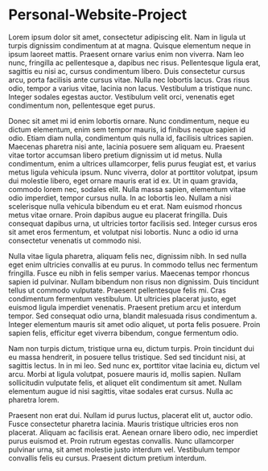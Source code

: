 # Personal-Website-Project

Lorem ipsum dolor sit amet, consectetur adipiscing elit. Nam in ligula ut turpis dignissim condimentum at at magna. Quisque elementum neque in ipsum laoreet mattis. Praesent ornare varius enim non viverra. Nam leo nunc, fringilla ac pellentesque a, dapibus nec risus. Pellentesque ligula erat, sagittis eu nisi ac, cursus condimentum libero. Duis consectetur cursus arcu, porta facilisis ante cursus vitae. Nulla nec lobortis lacus. Cras risus odio, tempor a varius vitae, lacinia non lacus. Vestibulum a tristique nunc. Integer sodales egestas auctor. Vestibulum velit orci, venenatis eget condimentum non, pellentesque eget purus.

Donec sit amet mi id enim lobortis ornare. Nunc condimentum, neque eu dictum elementum, enim sem tempor mauris, id finibus neque sapien id odio. Etiam diam nulla, condimentum quis nulla id, facilisis ultrices sapien. Maecenas pharetra nisi ante, lacinia posuere sem aliquam eu. Praesent vitae tortor accumsan libero pretium dignissim ut id metus. Nulla condimentum, enim a ultrices ullamcorper, felis purus feugiat est, et varius metus ligula vehicula ipsum. Nunc viverra, dolor at porttitor volutpat, ipsum dui molestie libero, eget ornare mauris erat id ex. Ut in quam gravida, commodo lorem nec, sodales elit. Nulla massa sapien, elementum vitae odio imperdiet, tempor cursus nulla. In ac lobortis leo. Nullam a nisi scelerisque nulla vehicula bibendum eu et erat. Nam euismod rhoncus metus vitae ornare. Proin dapibus augue eu placerat fringilla. Duis consequat dapibus urna, ut ultricies tortor facilisis sed. Integer cursus eros sit amet eros fermentum, et volutpat nisi lobortis. Nunc a odio id urna consectetur venenatis ut commodo nisi.

Nulla vitae ligula pharetra, aliquam felis nec, dignissim nibh. In sed nulla eget enim ultricies convallis at eu purus. In commodo tellus nec fermentum fringilla. Fusce eu nibh in felis semper varius. Maecenas tempor rhoncus sapien id pulvinar. Nullam bibendum non risus non dignissim. Duis tincidunt tellus ut commodo vulputate. Praesent pellentesque felis mi. Cras condimentum fermentum vestibulum. Ut ultricies placerat justo, eget euismod ligula imperdiet venenatis. Praesent pretium arcu et interdum tempor. Sed consequat odio urna, blandit malesuada risus condimentum a. Integer elementum mauris sit amet odio aliquet, ut porta felis posuere. Proin sapien felis, efficitur eget viverra bibendum, congue fermentum odio.

Nam non turpis dictum, tristique urna eu, dictum turpis. Proin tincidunt dui eu massa hendrerit, in posuere tellus tristique. Sed sed tincidunt nisi, at sagittis lectus. In in mi leo. Sed nunc ex, porttitor vitae lacinia eu, dictum vel arcu. Morbi at ligula volutpat, posuere mauris id, mollis sapien. Nullam sollicitudin vulputate felis, et aliquet elit condimentum sit amet. Nullam elementum augue id nisi sagittis, vitae sodales erat cursus. Nulla ac pharetra lorem.

Praesent non erat dui. Nullam id purus luctus, placerat elit ut, auctor odio. Fusce consectetur pharetra lacinia. Mauris tristique ultricies eros non placerat. Aliquam ac facilisis erat. Aenean ornare libero odio, nec imperdiet purus euismod et. Proin rutrum egestas convallis. Nunc ullamcorper pulvinar urna, sit amet molestie justo interdum vel. Vestibulum tempor convallis felis eu cursus. Praesent dictum pretium interdum.